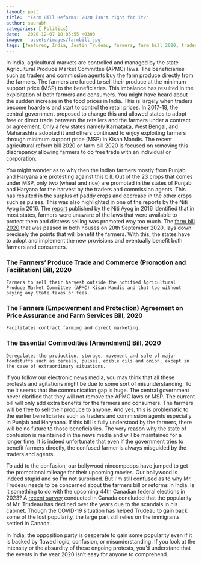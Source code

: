 ```yaml
---
layout: post
title:  "Farm Bill Reforms: 2020 isn't right for it?"
author: saurabh
categories: [ Politics]
date:   2020-12-07 18:05:55 +0300
image:  'assets/images/farmbill.jpg'
tags: [featured, India, Justin Trudeau, farmers, farm bill 2020, traders, agents, green revolution, niti ayog]
---
```


In India, agricultural markets are controlled and managed by the state Agricultural Produce Market Committee (APMC) laws. The beneficiaries such as traders and commission agents buy the farm produce directly from the farmers. The farmers are forced to sell their produce at the minimum support price (MSP) to the beneficiaries. This imbalance has resulted in the exploitation of both farmers and consumers. You might have heard about the sudden increase in the food prices in India. This is largely when traders become hoarders and start to control the retail prices. In [2017](http://agricoop.gov.in/sites/default/files/APLM_ACT_2017_0.pdf)-[18](http://agricoop.nic.in/sites/default/files/Model%20Contract%20Farming%20Act%202018.pdf), the central government proposed to change this and allowed states to adopt free or direct trade between the retailers and the farmers under a contract or agreement. Only a few states namely Karnataka, West Bengal, and Maharashtra adopted it and others continued to enjoy exploiting farmers through minimum support price (MSP) in Kisan Mandis. The recent agricultural reform bill 2020 or farm bill 2020 is focused on removing this discrepancy allowing farmers to do free trade with an individual or corporation.

You might wonder as to why then the Indian farmers mostly from Punjab and Haryana are protesting against this bill. Out of the 23 crops that comes under MSP, only two (wheat and rice) are promoted in the states of Punjab and Haryana for the harvest by the traders and commission agents. This has resulted in the surplus of paddy crops and decrease in the other crops such as pulses. This was also highlighted in one of the reports by the Niti Ayog in 2016. The [report](http://www.niti.gov.in/writereaddata/files/writereaddata/files/document_publication/MSP-report.pdf) published by the Niti Ayog in 2016 identified that in most states, farmers were unaware of the laws that were available to protect them and distress selling was promoted way too much. The [farm bill 2020](https://www.prsindia.org/billtrack/farmers-empowerment-and-protection-agreement-price-assurance-and-farm-services-bill-2020#_edn4) that was passed in both houses on 20th September 2020, lays down precisely the points that will benefit the farmers. With this, the states have to adopt and implement the new provisions and eventually benefit both farmers and consumers.

### The Farmers’ Produce Trade and Commerce (Promotion and Facilitation) Bill, 2020

    Farmers to sell their harvest outside the notified Agricultural Produce Market Committee (APMC) Kisan Mandis and that too without paying any State taxes or fees. 

### The Farmers (Empowerment and Protection) Agreement on Price Assurance and Farm Services Bill, 2020
    
    Facilitates contract farming and direct marketing.
    
### The Essential Commodities (Amendment) Bill, 2020

    Deregulates the production, storage, movement and sale of major foodstuffs such as cereals, pulses, edible oils and onion, except in the case of extraordinary situations.

If you follow our electronic news media, you may think that all these protests and agitations might be due to some sort of misunderstanding. To me it seems that the communication gap is huge. The central government never clarified that they will not remove the APMC laws or MSP. The current bill will only add extra benefits for the farmers and consumers. The farmers will be free to sell their produce to anyone. And yes, this is problematic to the earlier beneficiaries such as traders and commission agents especially in Punjab and Harynana. If this bill is fully understood by the farmers, there will be no future to those beneficiaries. The very reason why the state of confusion is maintained in the news media and will be maintained for a longer time. It is indeed unfortunate that even if the government tries to benefit farmers directly, the confused farmer is always misguided by the traders and agents. 

To add to the confusion, our bollywood nincompoops have jumped to get the promotional mileage for their upcoming movies. Our bollywood is indeed stupid and so I'm not surprised. But I'm still confused as to why Mr. Trudeau needs to be concerned about the farmers bill or reforms in India. Is it something to do with the upcoming 44th Canadian federal elections in 2023? A [recent survey](https://www.rcinet.ca/en/2020/07/13/performance-scandal-trudeaus-popularity-drops-but-still-high-among-canadians/) conducted in Canada concluded that the popularity of Mr. Trudeau has declined over the years due to the scandals in his cabinet. Though the COVID-19 situation has helped Trudeau to gain back some of the lost popularity, the large part still relies on the immigrants settled in Canada.

In India, the opposition party is desperate to gain some popularity even if it is backed by flawed logic, confusion, or misunderstanding. If you look at the intensity or the absurdity of these ongoing protests, you’d understand that the events in the year 2020 isn’t easy for anyone to comprehend.










